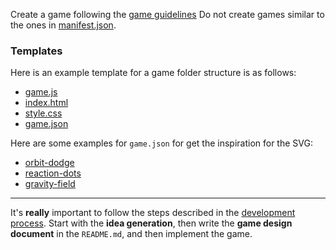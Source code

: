 Create a game following the [game guidelines](../game-guidelines-instructions.md) 
Do not create games similar to the ones in [manifest.json](../../games/manifest.json).

### Templates

Here is an example template for a game folder structure is as follows:

- [game.js](../../games/_example/game.js)
- [index.html](../../games/_example/index.html)
- [style.css](../../games/_example/style.css)
- [game.json](../../games/_example/game.json)

Here are some examples for `game.json` for get the inspiration for the SVG:

- [orbit-dodge](../../games/orbit-dodge/game.json)
- [reaction-dots](../../games/reaction-dots/game.json)
- [gravity-field](../../games/gravity-field/game.json)

---

It's **really** important to follow the steps described in the [development process](../development-process-instructions.md).
Start with the **idea generation**, then write the **game design document** in the `README.md`, and then implement the game.